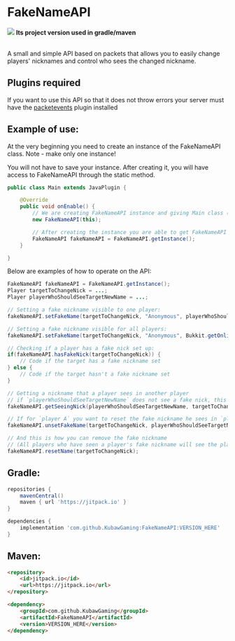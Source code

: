 # FakeNameAPI
<bold>[![](https://jitpack.io/v/KubawGaming/FakeNameAPI.svg)](https://jitpack.io/#KubawGaming/FakeNameAPI)</bold> <strong>Its project version used in gradle/maven</strong>

<br>
A small and simple API based on packets that allows you to easily change players' nicknames and control who sees the changed nickname.

## Plugins required

If you want to use this API so that it does not throw errors your server must have the <a href="https://www.spigotmc.org/resources/packetevents-api.80279/" target="_blank">packetevents</a> plugin installed

## Example of use:

At the very beginning you need to create an instance of the FakeNameAPI class. Note - make only one instance!

You will not have to save your instance. After creating it, you will have access to FakeNameAPI through the static method.

```java
public class Main extends JavaPlugin {

    @Override
    public void onEnable() {
        // We are creating FakeNameAPI instance and giving Main class (that extends JavaPlugin) as argument
        new FakeNameAPI(this);

        // After creating the instance you are able to get FakeNameAPI using:
        FakeNameAPI fakeNameAPI = FakeNameAPI.getInstance();
    }

}
```

Below are examples of how to operate on the API:

```java
FakeNameAPI fakeNameAPI = FakeNameAPI.getInstance();
Player targetToChangeNick = ...;
Player playerWhoShouldSeeTargetNewName = ...;

// Setting a fake nickname visible to one player:
fakeNameAPI.setFakeName(targetToChangeNick, "Anonymous", playerWhoShouldSeeTargetNewName);

// Setting a fake nickname visible for all players:
fakeNameAPI.setFakeName(targetToChangeNick, "Anonymous", Bukkit.getOnlinePlayers());

// Checking if a player has a fake nick set up:
if(fakeNameAPI.hasFakeNick(targetToChangeNick)) {
    // Code if the target has a fake nickname set
} else {
    // Code if the target hasn't a fake nickname set
}

// Getting a nickname that a player sees in another player
// if `playerWhoShouldSeeTargetNewName` does not see a fake nick, this method will return the real nick targetToChangeNick
fakeNameAPI.getSeeingNick(playerWhoShouldSeeTargetNewName, targetToChangeNick);

// If for `player A` you want to reset the fake nickname he sees in `player B`, you can do it like this:
fakeNameAPI.unsetFakeName(targetToChangeNick, playerWhoShouldSeeTargetNewName);

// And this is how you can remove the fake nickname
// (All players who have seen a player's fake nickname will see the player's real nickname after using this)
fakeNameAPI.resetName(targetToChangeNick);
```

## Gradle:

```gradle
repositories {
    mavenCentral()
    maven { url 'https://jitpack.io' }
}

dependencies {
    implementation 'com.github.KubawGaming:FakeNameAPI:VERSION_HERE'
}
```

## Maven:

```html
<repository>
    <id>jitpack.io</id>
    <url>https://jitpack.io</url>
</repository>

<dependency>
    <groupId>com.github.KubawGaming</groupId>
    <artifactId>FakeNameAPI</artifactId>
    <version>VERSION_HERE</version>
</dependency>
```
